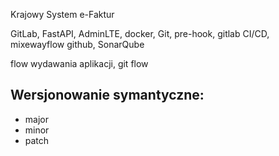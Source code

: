 Krajowy System e-Faktur

GitLab, FastAPI, AdminLTE, docker, Git, pre-hook, gitlab CI/CD, mixewayflow github, SonarQube

flow wydawania aplikacji, git flow

## Wersjonowanie symantyczne:
- major
- minor
- patch